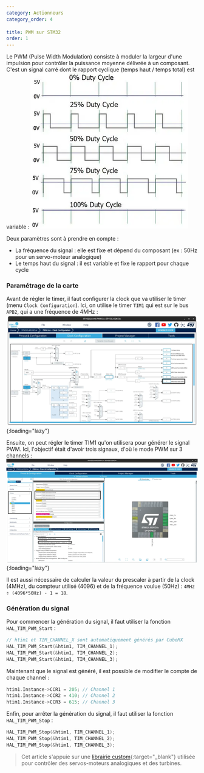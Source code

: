 ```yaml
---
category: Actionneurs
category_order: 4

title: PWM sur STM32
order: 1
---
```


Le PWM (Pulse Width Modulation) consiste à moduler la largeur d'une impulsion pour contrôler la puissance moyenne délivrée à un composant.
C'est un signal carré dont le rapport cyclique (temps haut / temps total) est variable :
![PWM](/images/diagrams/PWM.webp)

Deux paramètres sont à prendre en compte :
- La fréquence du signal : elle est fixe et dépend du composant (ex : 50Hz pour un servo-moteur analogique)
- Le temps haut du signal : il est variable et fixe le rapport pour chaque cycle

### Paramétrage de la carte

Avant de régler le timer, il faut configurer la clock que va utiliser le timer (menu `Clock Configuration`).
Ici, on utilise le timer `TIM1` qui est sur le bus `APB2`, qui a une fréquence de 4MHz :
![Prescaler clock](/images/Clock%20Config.webp){:loading="lazy"}

Ensuite, on peut régler le timer TIM1 qu'on utilisera pour générer le signal PWM.
Ici, l'objectif était d'avoir trois signaux, d'où le mode PWM sur 3 channels :
![TIM1](/images/Timer%20Config.webp){:loading="lazy"}

Il est aussi nécessaire de calculer la valeur du prescaler à partir de la clock (4MHz), 
du compteur utilisé (4096) et de la fréquence voulue (50Hz) : `4MHz ÷ (4096*50Hz) - 1 = 18`.

### Génération du signal

Pour commencer la génération du signal, il faut utiliser la fonction `HAL_TIM_PWM_Start` :
```c
// htim1 et TIM_CHANNEL_X sont automatiquement générés par CubeMX
HAL_TIM_PWM_Start(&htim1, TIM_CHANNEL_1);
HAL_TIM_PWM_Start(&htim1, TIM_CHANNEL_2);
HAL_TIM_PWM_Start(&htim1, TIM_CHANNEL_3);
```

Maintenant que le signal est généré, il est possible de modifier le compte de chaque channel :
```c
htim1.Instance->CCR1 = 205; // Channel 1
htim1.Instance->CCR2 = 410; // Channel 2
htim1.Instance->CCR3 = 615; // Channel 3
```

Enfin, pour arrêter la génération du signal, il faut utiliser la fonction `HAL_TIM_PWM_Stop` :
```c
HAL_TIM_PWM_Stop(&htim1, TIM_CHANNEL_1);
HAL_TIM_PWM_Stop(&htim1, TIM_CHANNEL_2);
HAL_TIM_PWM_Stop(&htim1, TIM_CHANNEL_3);
```

> Cet article s'appuie sur une [librairie custom](https://github.com/RobotechNancy/Actionneurs/blob/master/PWM){:target="_blank"} 
utilisée pour contrôler des servos-moteurs analogiques et des turbines.